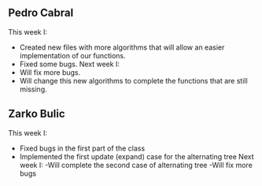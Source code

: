 ## Pedro Cabral
This week I:
 - Created new files with more algorithms that will allow an easier implementation of our functions.
 - Fixed some bugs.
Next week I:
  - Will fix more bugs.
  - Will change this new algorithms to complete the functions that are still missing.

## Zarko Bulic
This week I:
- Fixed bugs in the first part of the class
- Implemented the first update (expand) case for the alternating tree
Next week I:
-Will complete the second case of alternating tree
-Will fix more bugs
